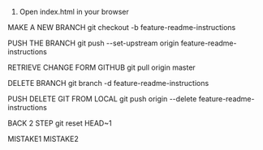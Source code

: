 1. Open index.html in your browser

MAKE A NEW BRANCH
git checkout -b feature-readme-instructions

PUSH THE BRANCH
git push --set-upstream origin feature-readme-instructions

RETRIEVE CHANGE FORM GITHUB
git pull origin master

DELETE BRANCH
git branch -d feature-readme-instructions

PUSH DELETE GIT FROM LOCAL
git push origin --delete feature-readme-instructions

BACK 2 STEP
git reset HEAD~1

MISTAKE1
MISTAKE2